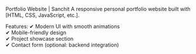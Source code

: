 Portfolio Website | Sanchit 
A responsive personal portfolio website built with [HTML, CSS, JavaScript, etc.].

Features:
✔ Modern UI with smooth animations   
✔ Mobile-friendly design   
✔ Project showcase section   
✔ Contact form (optional: backend integration)  
